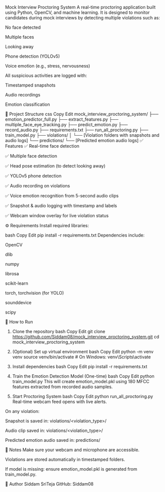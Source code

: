 Mock Interview Proctoring System
A real-time proctoring application built using Python, OpenCV, and machine learning. It is designed to monitor candidates during mock interviews by detecting multiple violations such as:

No face detected

Multiple faces

Looking away

Phone detection (YOLOv5)

Voice emotion (e.g., stress, nervousness)

All suspicious activities are logged with:

Timestamped snapshots

Audio recordings

Emotion classification

📂 Project Structure
css
Copy
Edit
mock_interview_proctoring_system/
├── emotion_predictor_full.py
├── extract_features.py
├── multiple_face_eye_tracking.py
├── predict_emotion.py
├── record_audio.py
├── requirements.txt
├── run_all_proctoring.py
├── train_model.py
├── violations/
│   └── [Violation folders with snapshots and audio logs]
└── predictions/
    └── [Predicted emotion audio logs]
✅ Features
✅ Real-time face detection

✅ Multiple face detection

✅ Head pose estimation (to detect looking away)

✅ YOLOv5 phone detection

✅ Audio recording on violations

✅ Voice emotion recognition from 5-second audio clips

✅ Snapshot & audio logging with timestamp and labels

✅ Webcam window overlay for live violation status

⚙️ Requirements
Install required libraries:

bash
Copy
Edit
pip install -r requirements.txt
Dependencies include:

OpenCV

dlib

numpy

librosa

scikit-learn

torch, torchvision (for YOLO)

sounddevice

scipy

🚀 How to Run
1. Clone the repository
bash
Copy
Edit
git clone https://github.com/Siddam08/mock_interview_proctoring_system.git
cd mock_interview_proctoring_system
2. (Optional) Set up virtual environment
bash
Copy
Edit
python -m venv venv
source venv/bin/activate   # On Windows: venv\Scripts\activate
3. Install dependencies
bash
Copy
Edit
pip install -r requirements.txt
4. Train the Emotion Detection Model (One-time)
bash
Copy
Edit
python train_model.py
This will create emotion_model.pkl using 180 MFCC features extracted from recorded audio samples.

5. Start Proctoring System
bash
Copy
Edit
python run_all_proctoring.py
Real-time webcam feed opens with live alerts.

On any violation:

Snapshot is saved in: violations/<violation_type>/

Audio clip saved in: violations/<violation_type>/

Predicted emotion audio saved in: predictions/

📌 Notes
Make sure your webcam and microphone are accessible.

Violations are stored automatically in timestamped folders.

If model is missing: ensure emotion_model.pkl is generated from train_model.py.

📧 Author
Siddam SriTeja
GitHub: Siddam08
